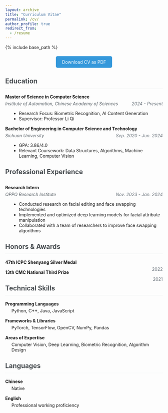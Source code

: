 ```yaml
---
layout: archive
title: "Curriculum Vitae"
permalink: /cv/
author_profile: true
redirect_from:
  - /resume
---
```


{% include base_path %}

<style>
  .cv-section {
    margin-bottom: 30px;
  }
  .cv-section h2 {
    border-bottom: 1px solid #f2f3f3;
    padding-bottom: 0.5em;
    color: #494e52;
  }
  .cv-item {
    margin-bottom: 15px;
  }
  .cv-item-title {
    font-weight: bold;
    margin-bottom: 5px;
  }
  .cv-item-subtitle {
    font-style: italic;
    color: #5a6268;
  }
  .cv-item-date {
    float: right;
    color: #6c757d;
  }
  .cv-item-content {
    margin-top: 5px;
    margin-left: 20px;
  }
  .cv-download {
    margin-top: 20px;
    margin-bottom: 30px;
    text-align: center;
  }
  .cv-download a {
    display: inline-block;
    padding: 10px 20px;
    background-color: #3498db;
    color: white;
    text-decoration: none;
    border-radius: 5px;
    transition: background-color 0.3s ease;
  }
  .cv-download a:hover {
    background-color: #2980b9;
  }
</style>

<div class="cv-download">
  <a href="../files/CV_ShuangjunDu.pdf" target="_blank">
    <i class="fas fa-download"></i> Download CV as PDF
  </a>
</div>

<div class="cv-section">
  <h2><i class="fas fa-graduation-cap"></i> Education</h2>
  
  <div class="cv-item">
    <div class="cv-item-title">Master of Science in Computer Science</div>
    <div class="cv-item-subtitle">Institute of Automation, Chinese Academy of Sciences <span class="cv-item-date">2024 - Present</span></div>
    <div class="cv-item-content">
      <ul>
        <li>Research Focus: Biometric Recognition, AI Content Generation</li>
        <li>Supervisor: Professor Li Qi</li>
      </ul>
    </div>
  </div>
  
  <div class="cv-item">
    <div class="cv-item-title">Bachelor of Engineering in Computer Science and Technology</div>
    <div class="cv-item-subtitle">Sichuan University <span class="cv-item-date">Sep. 2020 - Jun. 2024</span></div>
    <div class="cv-item-content">
      <ul>
        <li>GPA: 3.86/4.0</li>
        <li>Relevant Coursework: Data Structures, Algorithms, Machine Learning, Computer Vision</li>
      </ul>
    </div>
  </div>
</div>

<div class="cv-section">
  <h2><i class="fas fa-briefcase"></i> Professional Experience</h2>
  
  <div class="cv-item">
    <div class="cv-item-title">Research Intern</div>
    <div class="cv-item-subtitle">OPPO Research Institute <span class="cv-item-date">Nov. 2023 - Jan. 2024</span></div>
    <div class="cv-item-content">
      <ul>
        <li>Conducted research on facial editing and face swapping technologies</li>
        <li>Implemented and optimized deep learning models for facial attribute manipulation</li>
        <li>Collaborated with a team of researchers to improve face swapping algorithms</li>
      </ul>
    </div>
  </div>
</div>

<div class="cv-section">
  <h2><i class="fas fa-award"></i> Honors & Awards</h2>
  
  <div class="cv-item">
    <div class="cv-item-title">47th ICPC Shenyang Silver Medal</div>
    <div class="cv-item-date">2022</div>
  </div>
  
  <div class="cv-item">
    <div class="cv-item-title">13th CMC National Third Prize</div>
    <div class="cv-item-date">2021</div>
  </div>
</div>

<div class="cv-section">
  <h2><i class="fas fa-code"></i> Technical Skills</h2>
  
  <div class="cv-item">
    <div class="cv-item-title">Programming Languages</div>
    <div class="cv-item-content">
      Python, C++, Java, JavaScript
    </div>
  </div>
  
  <div class="cv-item">
    <div class="cv-item-title">Frameworks & Libraries</div>
    <div class="cv-item-content">
      PyTorch, TensorFlow, OpenCV, NumPy, Pandas
    </div>
  </div>
  
  <div class="cv-item">
    <div class="cv-item-title">Areas of Expertise</div>
    <div class="cv-item-content">
      Computer Vision, Deep Learning, Biometric Recognition, Algorithm Design
    </div>
  </div>
</div>

<div class="cv-section">
  <h2><i class="fas fa-language"></i> Languages</h2>
  
  <div class="cv-item">
    <div class="cv-item-title">Chinese</div>
    <div class="cv-item-content">Native</div>
  </div>
  
  <div class="cv-item">
    <div class="cv-item-title">English</div>
    <div class="cv-item-content">Professional working proficiency</div>
  </div>
</div>

